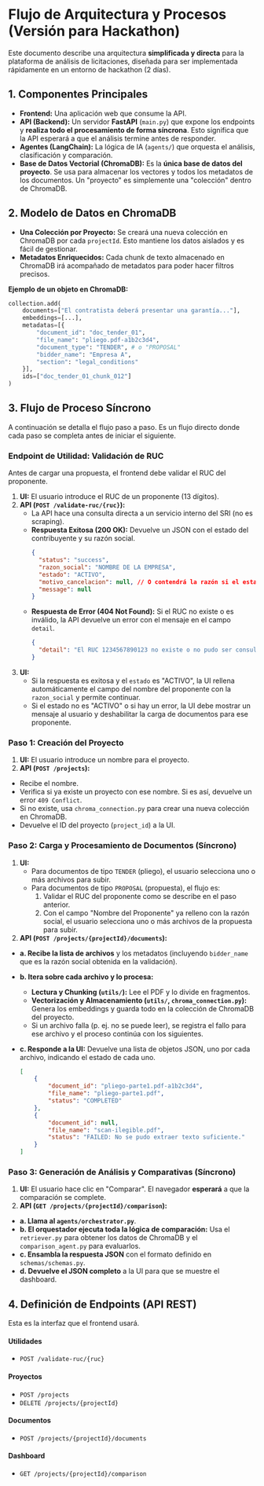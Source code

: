 # Flujo de Arquitectura y Procesos (Versión para Hackathon)

Este documento describe una arquitectura **simplificada y directa** para la plataforma de análisis de licitaciones, diseñada para ser implementada rápidamente en un entorno de hackathon (2 días).

## 1. Componentes Principales

- **Frontend:** Una aplicación web que consume la API.
- **API (Backend):** Un servidor **FastAPI** (`main.py`) que expone los endpoints y **realiza todo el procesamiento de forma síncrona**. Esto significa que la API esperará a que el análisis termine antes de responder.
- **Agentes (LangChain):** La lógica de IA (`agents/`) que orquesta el análisis, clasificación y comparación.
- **Base de Datos Vectorial (ChromaDB):** Es la **única base de datos del proyecto**. Se usa para almacenar los vectores y todos los metadatos de los documentos. Un "proyecto" es simplemente una "colección" dentro de ChromaDB.

## 2. Modelo de Datos en ChromaDB

- **Una Colección por Proyecto:** Se creará una nueva colección en ChromaDB por cada `projectId`. Esto mantiene los datos aislados y es fácil de gestionar.
- **Metadatos Enriquecidos:** Cada chunk de texto almacenado en ChromaDB irá acompañado de metadatos para poder hacer filtros precisos.

**Ejemplo de un objeto en ChromaDB:**

```python
collection.add(
    documents=["El contratista deberá presentar una garantía..."],
    embeddings=[...],
    metadatas=[{
        "document_id": "doc_tender_01",
        "file_name": "pliego.pdf-a1b2c3d4",
        "document_type": "TENDER", # o "PROPOSAL"
        "bidder_name": "Empresa A",
        "section": "legal_conditions"
    }],
    ids=["doc_tender_01_chunk_012"]
)
```

## 3. Flujo de Proceso Síncrono

A continuación se detalla el flujo paso a paso. Es un flujo directo donde cada paso se completa antes de iniciar el siguiente.

### **Endpoint de Utilidad: Validación de RUC**

Antes de cargar una propuesta, el frontend debe validar el RUC del proponente.

1.  **UI:** El usuario introduce el RUC de un proponente (13 dígitos).
2.  **API (`POST /validate-ruc/{ruc}`):**
    - La API hace una consulta directa a un servicio interno del SRI (no es scraping).
    - **Respuesta Exitosa (200 OK):** Devuelve un JSON con el estado del contribuyente y su razón social.
      ```json
      {
        "status": "success",
        "razon_social": "NOMBRE DE LA EMPRESA",
        "estado": "ACTIVO",
        "motivo_cancelacion": null, // O contendrá la razón si el estado es INACTIVO/SUSPENDIDO
        "message": null
      }
      ```
    - **Respuesta de Error (404 Not Found):** Si el RUC no existe o es inválido, la API devuelve un error con el mensaje en el campo `detail`.
      ```json
      {
        "detail": "El RUC 1234567890123 no existe o no pudo ser consultado."
      }
      ```
3.  **UI:**
    - Si la respuesta es exitosa y el `estado` es "ACTIVO", la UI rellena automáticamente el campo del nombre del proponente con la `razon_social` y permite continuar.
    - Si el estado no es "ACTIVO" o si hay un error, la UI debe mostrar un mensaje al usuario y deshabilitar la carga de documentos para ese proponente.

### **Paso 1: Creación del Proyecto**

1.  **UI:** El usuario introduce un nombre para el proyecto.
2.  **API (`POST /projects`):**

- Recibe el nombre.
- Verifica si ya existe un proyecto con ese nombre. Si es así, devuelve un error `409 Conflict`.
- Si no existe, usa `chroma_connection.py` para crear una nueva colección en ChromaDB.
- Devuelve el ID del proyecto (`project_id`) a la UI.

### **Paso 2: Carga y Procesamiento de Documentos (Síncrono)**

1.  **UI:**
    - Para documentos de tipo `TENDER` (pliego), el usuario selecciona uno o más archivos para subir.
    - Para documentos de tipo `PROPOSAL` (propuesta), el flujo es:
      1. Validar el RUC del proponente como se describe en el paso anterior.
      2. Con el campo "Nombre del Proponente" ya relleno con la razón social, el usuario selecciona uno o más archivos de la propuesta para subir.
2.  **API (`POST /projects/{projectId}/documents`):**

- **a. Recibe la lista de archivos** y los metadatos (incluyendo `bidder_name` que es la razón social obtenida en la validación).
- **b. Itera sobre cada archivo y lo procesa:**
  - **Lectura y Chunking (`utils/`):** Lee el PDF y lo divide en fragmentos.
  - **Vectorización y Almacenamiento (`utils/`, `chroma_connection.py`):** Genera los embeddings y guarda todo en la colección de ChromaDB del proyecto.
  - Si un archivo falla (p. ej. no se puede leer), se registra el fallo para ese archivo y el proceso continúa con los siguientes.
- **c. Responde a la UI:** Devuelve una lista de objetos JSON, uno por cada archivo, indicando el estado de cada uno.


    ```json
    [
        {
            "document_id": "pliego-parte1.pdf-a1b2c3d4",
            "file_name": "pliego-parte1.pdf",
            "status": "COMPLETED"
        },
        {
            "document_id": null,
            "file_name": "scan-ilegible.pdf",
            "status": "FAILED: No se pudo extraer texto suficiente."
        }
    ]
    ```

### **Paso 3: Generación de Análisis y Comparativas (Síncrono)**

1.  **UI:** El usuario hace clic en "Comparar". El navegador **esperará** a que la comparación se complete.
2.  **API (`GET /projects/{projectId}/comparison`):**

- **a. Llama al `agents/orchestrator.py`**.
- **b. El orquestador ejecuta toda la lógica de comparación:** Usa el `retriever.py` para obtener los datos de ChromaDB y el `comparison_agent.py` para evaluarlos.
- **c. Ensambla la respuesta JSON** con el formato definido en `schemas/schemas.py`.
- **d. Devuelve el JSON completo** a la UI para que se muestre el dashboard.

## 4. Definición de Endpoints (API REST)

Esta es la interfaz que el frontend usará.

#### **Utilidades**

- `POST /validate-ruc/{ruc}`

#### **Proyectos**

- `POST /projects`
- `DELETE /projects/{projectId}`

#### **Documentos**

- `POST /projects/{projectId}/documents`

#### **Dashboard**

- `GET /projects/{projectId}/comparison`

